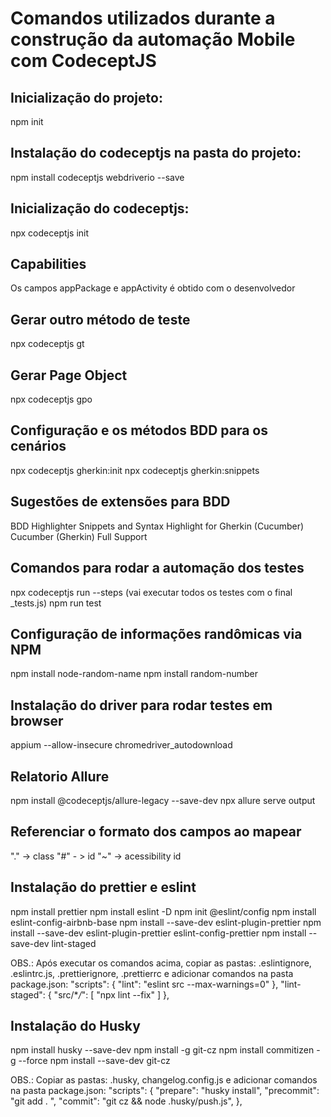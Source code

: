 # Comandos utilizados durante a construção da automação Mobile com CodeceptJS

## Inicialização do projeto:

npm init

## Instalação do codeceptjs na pasta do projeto:

npm install codeceptjs webdriverio --save

## Inicialização do codeceptjs:

npx codeceptjs init

## Capabilities

Os campos appPackage e appActivity é obtido com o desenvolvedor

## Gerar outro método de teste

npx codeceptjs gt

## Gerar Page Object

npx codeceptjs gpo

## Configuração e os métodos BDD para os cenários

npx codeceptjs gherkin:init
npx codeceptjs gherkin:snippets

## Sugestões de extensões para BDD

BDD Highlighter
Snippets and Syntax Highlight for Gherkin (Cucumber)
Cucumber (Gherkin) Full Support

## Comandos para rodar a automação dos testes

npx codeceptjs run --steps (vai executar todos os testes com o final \_tests.js)
npm run test

## Configuração de informações randômicas via NPM

npm install node-random-name
npm install random-number

## Instalação do driver para rodar testes em browser

appium --allow-insecure chromedriver_autodownload

## Relatorio Allure

npm install @codeceptjs/allure-legacy --save-dev
npx allure serve output

## Referenciar o formato dos campos ao mapear

"." -> class
"#" - > id
"~" -> acessibility id

## Instalação do prettier e eslint

npm install prettier
npm install eslint -D
npm init @eslint/config
npm install eslint-config-airbnb-base
npm install --save-dev eslint-plugin-prettier
npm install --save-dev eslint-plugin-prettier eslint-config-prettier
npm install --save-dev lint-staged

OBS.: Após executar os comandos acima, copiar as pastas: .eslintignore, .eslintrc.js, .prettierignore, .prettierrc e adicionar comandos na pasta package.json:
"scripts": {
"lint": "eslint src --max-warnings=0"
},
"lint-staged": {
"src/\*_/_": [
"npx lint --fix"
]
},

## Instalação do Husky

npm install husky --save-dev
npm install -g git-cz
npm install commitizen -g --force
npm install --save-dev git-cz

OBS.: Copiar as pastas: .husky, changelog.config.js e adicionar comandos na pasta package.json:
"scripts": {
"prepare": "husky install",
"precommit": "git add . ",
"commit": "git cz && node .husky/push.js",
},
